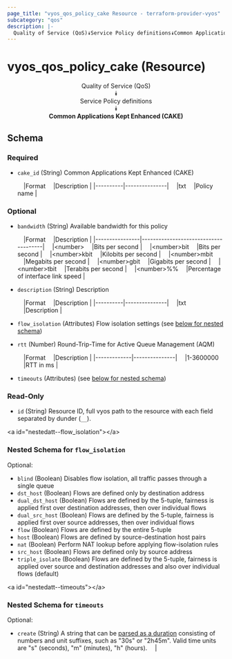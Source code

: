```yaml
---
page_title: "vyos_qos_policy_cake Resource - terraform-provider-vyos"
subcategory: "qos"
description: |-
  Quality of Service (QoS)⯯Service Policy definitions⯯Common Applications Kept Enhanced (CAKE)
---
```


# vyos_qos_policy_cake (Resource)
<center>

Quality of Service (QoS)  
⯯  
Service Policy definitions  
⯯  
**Common Applications Kept Enhanced (CAKE)**


</center>

## Schema

### Required

- `cake_id` (String) Common Applications Kept Enhanced (CAKE)

    &emsp;|Format  &emsp;|Description  |
    |----------|---------------|
    &emsp;|txt     &emsp;|Policy name  |

### Optional

- `bandwidth` (String) Available bandwidth for this policy

    &emsp;|Format        &emsp;|Description                         |
    |----------------|--------------------------------------|
    &emsp;|&lt;number&gt;      &emsp;|Bits per second                     |
    &emsp;|&lt;number&gt;bit   &emsp;|Bits per second                     |
    &emsp;|&lt;number&gt;kbit  &emsp;|Kilobits per second                 |
    &emsp;|&lt;number&gt;mbit  &emsp;|Megabits per second                 |
    &emsp;|&lt;number&gt;gbit  &emsp;|Gigabits per second                 |
    &emsp;|&lt;number&gt;tbit  &emsp;|Terabits per second                 |
    &emsp;|&lt;number&gt;%%    &emsp;|Percentage of interface link speed  |
- `description` (String) Description

    &emsp;|Format  &emsp;|Description  |
    |----------|---------------|
    &emsp;|txt     &emsp;|Description  |
- `flow_isolation` (Attributes) Flow isolation settings (see [below for nested schema](#nestedatt--flow_isolation))
- `rtt` (Number) Round-Trip-Time for Active Queue Management (AQM)

    &emsp;|Format     &emsp;|Description  |
    |-------------|---------------|
    &emsp;|1-3600000  &emsp;|RTT in ms    |
- `timeouts` (Attributes) (see [below for nested schema](#nestedatt--timeouts))

### Read-Only

- `id` (String) Resource ID, full vyos path to the resource with each field separated by dunder (`__`).

&lt;a id=&#34;nestedatt--flow_isolation&#34;&gt;&lt;/a&gt;
### Nested Schema for `flow_isolation`

Optional:

- `blind` (Boolean) Disables flow isolation, all traffic passes through a single queue
- `dst_host` (Boolean) Flows are defined only by destination address
- `dual_dst_host` (Boolean) Flows are defined by the 5-tuple, fairness is applied first over destination addresses, then over individual flows
- `dual_src_host` (Boolean) Flows are defined by the 5-tuple, fairness is applied first over source addresses, then over individual flows
- `flow` (Boolean) Flows are defined by the entire 5-tuple
- `host` (Boolean) Flows are defined by source-destination host pairs
- `nat` (Boolean) Perform NAT lookup before applying flow-isolation rules
- `src_host` (Boolean) Flows are defined only by source address
- `triple_isolate` (Boolean) Flows are defined by the 5-tuple, fairness is applied over source and destination addresses and also over individual flows (default)


&lt;a id=&#34;nestedatt--timeouts&#34;&gt;&lt;/a&gt;
### Nested Schema for `timeouts`

Optional:

- `create` (String) A string that can be [parsed as a duration](https://pkg.go.dev/time#ParseDuration) consisting of numbers and unit suffixes, such as &#34;30s&#34; or &#34;2h45m&#34;. Valid time units are &#34;s&#34; (seconds), &#34;m&#34; (minutes), &#34;h&#34; (hours).  &emsp;|
